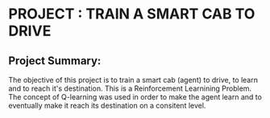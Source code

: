 # PROJECT : TRAIN A SMART CAB TO DRIVE 

## Project Summary: 

The objective of this project is to train a smart cab (agent) to drive, to learn and to reach it's destination. This is a Reinforcement Learnining Problem. The concept of Q-learning was used in order to make the agent learn and to eventually make it reach its destination on a consitent level. 

